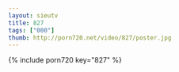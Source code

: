 ```yaml
--- 
layout: sieutv
title: 827
tags: ["000"]
thumb: http://porn720.net/video/827/poster.jpg
---
```

{% include porn720 key="827" %} 
